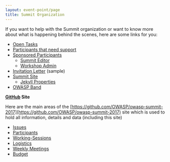 ```yaml
---
layout: event-point/page
title: Summit Organization
---
```


If you want to help with the Summit organization or want to know more about what is happening behind the scenes, here are some links for you:

* [Open Tasks](../Logistics/Open-Tasks.html)
* [Participants that need support](../Logistics/Participants-need-support.html)
* [Sponsored Participants](../Logistics/Sponsored-Participants.html)
  * [Summit Editor](../Logistics/Summit-Editor.html)
  * [Workshop Admin](../Logistics/Workshop-Admin.html)
* [Invitation Letter](../Logistics/Invitation-letter.md) (sample)
* [Summit Site](../Logistics/Summit-site.html)
  * [Jekyll Properties](../Logistics/Jekyll-Properties.html)
* [OWASP Band](../Logistics/Owasp-Band.html)



**[GitHub](https://github.com/OWASP/owasp-summit-2017) Site** 

Here are the main areas of the [https://github.com/OWASP/owasp-summit-2017](https://github.com/OWASP/owasp-summit-2017) site which is used to hold all information, details and data (including this site)
 
* [Issues](https://github.com/OWASP/owasp-summit-2017/issues)  
* [Participants](https://github.com/OWASP/owasp-summit-2017/tree/master/Participants)
* [Working-Sessions](https://github.com/OWASP/owasp-summit-2017/tree/master/Working-Sessions)
* [Logistics](https://github.com/OWASP/owasp-summit-2017/tree/master/Logistics)
* [Weekly Meetings](https://github.com/OWASP/owasp-summit-2017/tree/master/Logistics/meetings)
* [Budget](https://github.com/OWASP/owasp-summit-2017/tree/master/Budget)
